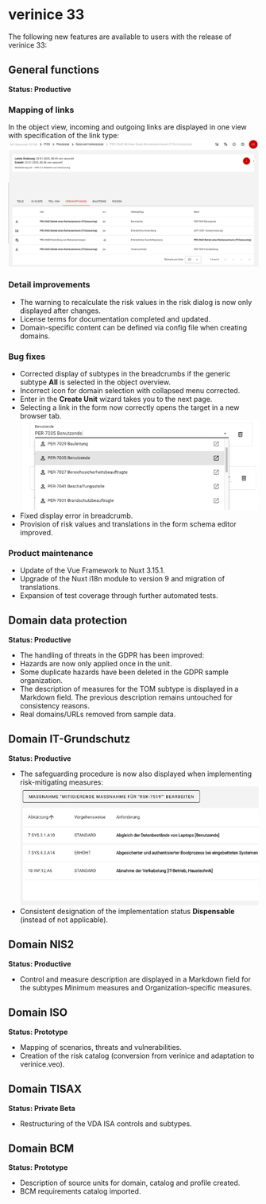 <!-- © 2025 The Project Contributors - see AUTHORS.txt -->
# verinice 33

The following new features are available to users with the release of verinice 33:
## General functions
**Status: Productive**
### Mapping of links

In the object view, incoming and outgoing links are displayed in one view with specification of the link type:
![Links]( /assets/en/release-notes/verinice-33_Links.de.png)

### Detail improvements
- The warning to recalculate the risk values in the risk dialog is now only displayed after changes.
- License terms for documentation completed and updated.
- Domain-specific content can be defined via config file when creating domains.

### Bug fixes
- Corrected display of subtypes in the breadcrumbs if the generic subtype **All** is selected in the object overview.
- Incorrect icon for domain selection with collapsed menu corrected.
- Enter in the **Create Unit** wizard takes you to the next page.
- Selecting a link in the form now correctly opens the target in a new browser tab.
![Open custom link]( /assets/en/release-notes/verinice-33_Custom_Link.png)
- Fixed display error in breadcrumb.
- Provision of risk values and translations in the form schema editor improved.

### Product maintenance
- Update of the Vue Framework to Nuxt 3.15.1.
- Upgrade of the Nuxt i18n module to version 9 and migration of translations.
- Expansion of test coverage through further automated tests.
## Domain data protection
**Status: Productive**
- The handling of threats in the GDPR has been improved:
- Hazards are now only applied once in the unit.
- Some duplicate hazards have been deleted in the GDPR sample organization.
- The description of measures for the TOM subtype is displayed in a Markdown field. The previous description remains untouched for consistency reasons.
- Real domains/URLs removed from sample data.

## Domain IT-Grundschutz
**Status: Productive**
- The safeguarding procedure is now also displayed when implementing risk-mitigating measures:
![Safeguarding procedure]( /assets/en/release-notes/verinice-33_Vorgehensweise_der_Absicherung.de.png)
- Consistent designation of the implementation status **Dispensable** (instead of not applicable).

## Domain NIS2
**Status: Productive**
- Control and measure description are displayed in a Markdown field for the subtypes Minimum measures and Organization-specific measures.
## Domain ISO
**Status: Prototype**
- Mapping of scenarios, threats and vulnerabilities.
- Creation of the risk catalog (conversion from verinice and adaptation to verinice.veo).
## Domain TISAX
**Status: Private Beta**
- Restructuring of the VDA ISA controls and subtypes.
## Domain BCM
**Status: Prototype**
- Description of source units for domain, catalog and profile created.
- BCM requirements catalog imported.
